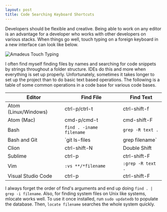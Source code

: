 ```yaml
---
layout: post
title: Code Searching Keyboard Shortcuts
---
```


Developers should be flexible and creative. Being able to work on any editor is an advantage for a developer who works with other developers on various stacks. When things go well, touch typing on a foreign keyboard in a new interface can look like below.

![Amadeus Touch Typing](https://i.imgur.com/60G7oBj.gif "Amadeus Touch Typing")

I often find myself finding files by names and searching for code snippets by strings throughout a folder structure. IDEs do this and more when everything is set up properly. Unfortunately, sometimes it takes longer to set up the project than to do basic text based operations. The following is a table of some common operations in a code base for various code bases.

| Editor |  Find File | Find Text |
| --- | --- | --- |
| Atom (Linux/Windows) | ctrl-p/ctrl-t  | ctrl-shift-f |
| Atom (Mac) | cmd-p/cmd-t  | cmd-shift-F |
| Bash | `find . -iname filename` | `grep -R text .` |
| Bash and Git | `git ls-files | grep filename` | `git grep text` |
| Clion | ctrl-shift-N | Double Shift |
| Sublime | ctrl-p  | ctrl-shift-F |
| Vim | `:vs **/*filename` | `:grep -R text .` |
| Visual Studio Code | ctrl-p | ctrl-shift-F |

I always forget the order of find's arguments and end up doing `find . | grep -i filename`. Also, for finding system files on Unix like systems, mlocate works well. To use it once installed, run `sudo updatedb` to populate the database. Then, `locate filename` searches the whole system quickly.
